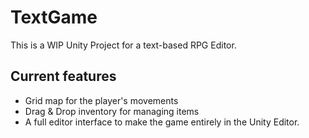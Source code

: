 TextGame
=======

This is a WIP Unity Project for a text-based RPG Editor. 

## Current features 

* Grid map for the player's movements
* Drag & Drop inventory for managing items
* A full editor interface to make the game entirely in the Unity Editor.

